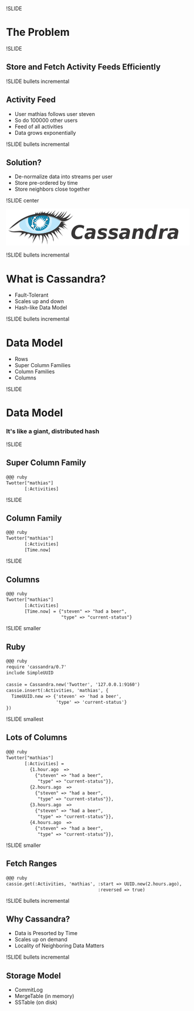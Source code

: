 !SLIDE

# The Problem

!SLIDE

## Store and Fetch Activity Feeds Efficiently ##

!SLIDE bullets incremental

## Activity Feed

* User mathias follows user steven
* So do 100000 other users
* Feed of all activities
* Data grows exponentially

!SLIDE bullets incremental

## Solution?

* De-normalize data into streams per user
* Store pre-ordered by time
* Store neighbors close together

!SLIDE center

<a href="http://cassandra.apache.org"><img src="cassandra_logo.png"/></a>

!SLIDE bullets incremental

# What is Cassandra?

* Fault-Tolerant
* Scales up and down
* Hash-like Data Model

!SLIDE bullets incremental

# Data Model

* Rows
* Super Column Families
* Column Families
* Columns

!SLIDE

# Data Model

### It's like a giant, distributed hash ###

!SLIDE

## Super Column Family

    @@@ ruby
    Twotter["mathias"]
           [:Activities]

!SLIDE

## Column Family

    @@@ ruby
    Twotter["mathias"]
           [:Activities]
           [Time.now]

!SLIDE

## Columns

    @@@ ruby
    Twotter["mathias"]
           [:Activities]
           [Time.now] = {"steven" => "had a beer",
                         "type" => "current-status"}

!SLIDE smaller

## Ruby

    @@@ ruby
    require 'cassandra/0.7'
    include SimpleUUID

    cassie = Cassandra.new('Twotter', '127.0.0.1:9160')
    cassie.insert(:Activities, 'mathias', {
      TimeUUID.new => {'steven' => 'had a beer',
                       'type' => 'current-status'}
    })

!SLIDE smallest

## Lots of Columns

    @@@ ruby
    Twotter["mathias"]
           [:Activities] =
             {1.hour.ago  =>
               {"steven" => "had a beer",
                "type" => "current-status"}},
             {2.hours.ago  =>
               {"steven" => "had a beer",
                "type" => "current-status"}},
             {3.hours.ago  =>
               {"steven" => "had a beer",
                "type" => "current-status"}},
             {4.hours.ago  =>
               {"steven" => "had a beer",
                "type" => "current-status"}},

!SLIDE smaller

## Fetch Ranges

    @@@ ruby
    cassie.get(:Activities, 'mathias', :start => UUID.new(2.hours.ago),
                                       :reversed => true)

!SLIDE bullets incremental

## Why Cassandra?

* Data is Presorted by Time
* Scales up on demand
* Locality of Neighboring Data Matters

!SLIDE bullets incremental

## Storage Model

* CommitLog
* MergeTable (in memory)
* SSTable (on disk)
